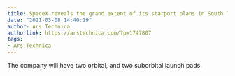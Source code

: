 ```yaml
---
title: SpaceX reveals the grand extent of its starport plans in South Texas
date: "2021-03-08 14:40:19"
author: Ars Technica
authorlink: https://arstechnica.com/?p=1747807
tags:
- Ars-Technica
---
```

The company will have two orbital, and two suborbital launch pads.